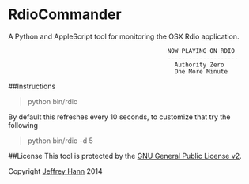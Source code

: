 RdioCommander
=============

A Python and AppleScript tool for monitoring the OSX Rdio application.


                                                 NOW PLAYING ON RDIO
                                                 --------------------
                                                   Authority Zero
                                                   One More Minute
                                                   
                                              
##Instructions
> python bin/rdio

By default this refreshes every 10 seconds, to customize that try the following


> python bin/rdio -d 5

##License
This tool is protected by the [GNU General Public License v2](http://www.gnu.org/licenses/gpl-2.0.html).

Copyright [Jeffrey Hann](http://jeffreyhann.ca/) 2014
